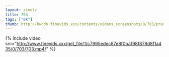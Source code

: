 ```yaml
--- 
layout: sieutv
title: 703
tags: ["0k"]
thumb: http://hwcdn.finevids.xxx/contents/videos_screenshots/0/703/preview.mp4.jpg
---
```

{% include video src="http://www.finevids.xxx/get_file/1/c7995edec87e8f0ba198f878d8f1a435/0/703/703.mp4/" %} 
